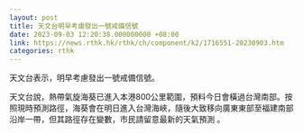 ```yaml
---
layout: post
title: 天文台明早考慮發出一號戒備信號
date: 2023-09-03 12:20:38.000000000 +08:00
link: https://news.rthk.hk/rthk/ch/component/k2/1716551-20230903.htm
categories: rthk
---
```


天文台表示，明早考慮發出一號戒備信號。 

天文台說，熱帶氣旋海葵已進入本港800公里範圍，預料今日會橫過台灣南部。按照現時預測路徑，海葵會在明日進入台灣海峽，隨後大致移向廣東東部至福建南部沿岸一帶，但其路徑存在變數，市民請留意最新的天氣預測 。
